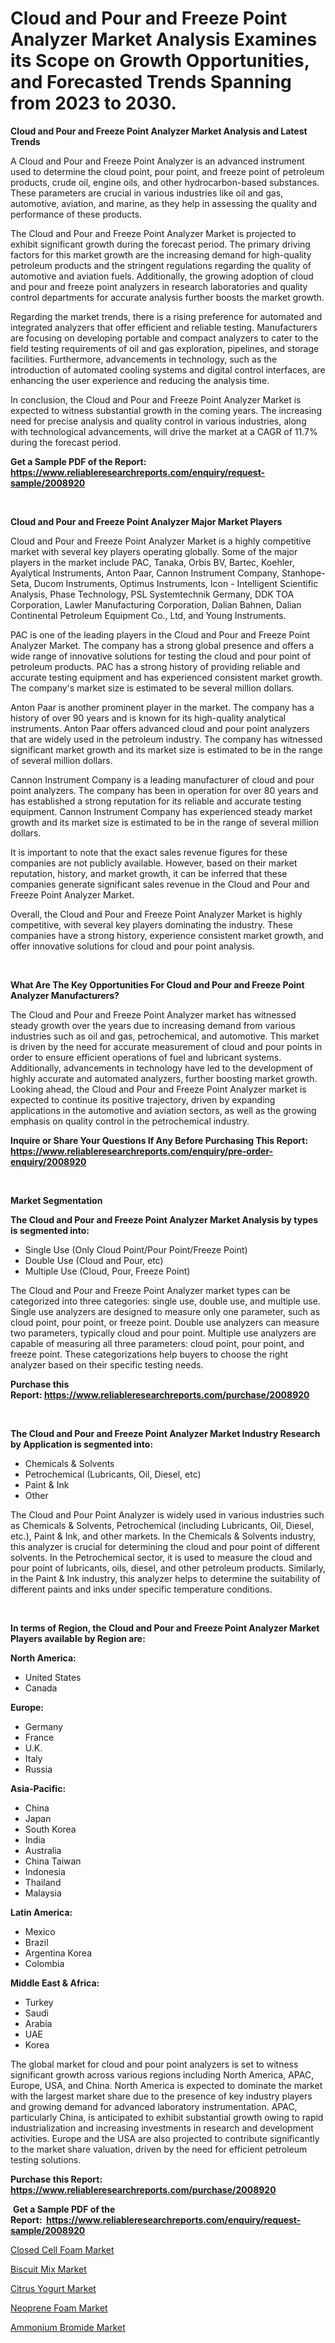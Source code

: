 <p><h1>Cloud and Pour and Freeze Point Analyzer Market Analysis Examines its Scope on Growth Opportunities, and Forecasted Trends Spanning from 2023 to 2030.</h1></p><p><strong>Cloud and Pour and Freeze Point Analyzer Market Analysis and Latest Trends</strong></p>
<p><p>A Cloud and Pour and Freeze Point Analyzer is an advanced instrument used to determine the cloud point, pour point, and freeze point of petroleum products, crude oil, engine oils, and other hydrocarbon-based substances. These parameters are crucial in various industries like oil and gas, automotive, aviation, and marine, as they help in assessing the quality and performance of these products.</p><p>The Cloud and Pour and Freeze Point Analyzer Market is projected to exhibit significant growth during the forecast period. The primary driving factors for this market growth are the increasing demand for high-quality petroleum products and the stringent regulations regarding the quality of automotive and aviation fuels. Additionally, the growing adoption of cloud and pour and freeze point analyzers in research laboratories and quality control departments for accurate analysis further boosts the market growth.</p><p>Regarding the market trends, there is a rising preference for automated and integrated analyzers that offer efficient and reliable testing. Manufacturers are focusing on developing portable and compact analyzers to cater to the field testing requirements of oil and gas exploration, pipelines, and storage facilities. Furthermore, advancements in technology, such as the introduction of automated cooling systems and digital control interfaces, are enhancing the user experience and reducing the analysis time.</p><p>In conclusion, the Cloud and Pour and Freeze Point Analyzer Market is expected to witness substantial growth in the coming years. The increasing need for precise analysis and quality control in various industries, along with technological advancements, will drive the market at a CAGR of 11.7% during the forecast period.</p></p>
<p><strong>Get a Sample PDF of the Report:&nbsp; <a href="https://www.reliableresearchreports.com/enquiry/request-sample/2008920">https://www.reliableresearchreports.com/enquiry/request-sample/2008920</a></strong></p>
<p>&nbsp;</p>
<p><strong>Cloud and Pour and Freeze Point Analyzer Major Market Players</strong></p>
<p><p>Cloud and Pour and Freeze Point Analyzer Market is a highly competitive market with several key players operating globally. Some of the major players in the market include PAC, Tanaka, Orbis BV, Bartec, Koehler, Ayalytical Instruments, Anton Paar, Cannon Instrument Company, Stanhope-Seta, Ducom Instruments, Optimus Instruments, Icon - Intelligent Scientific Analysis, Phase Technology, PSL Systemtechnik Germany, DDK TOA Corporation, Lawler Manufacturing Corporation, Dalian Bahnen, Dalian Continental Petroleum Equipment Co., Ltd, and Young Instruments.</p><p>PAC is one of the leading players in the Cloud and Pour and Freeze Point Analyzer Market. The company has a strong global presence and offers a wide range of innovative solutions for testing the cloud and pour point of petroleum products. PAC has a strong history of providing reliable and accurate testing equipment and has experienced consistent market growth. The company's market size is estimated to be several million dollars.</p><p>Anton Paar is another prominent player in the market. The company has a history of over 90 years and is known for its high-quality analytical instruments. Anton Paar offers advanced cloud and pour point analyzers that are widely used in the petroleum industry. The company has witnessed significant market growth and its market size is estimated to be in the range of several million dollars.</p><p>Cannon Instrument Company is a leading manufacturer of cloud and pour point analyzers. The company has been in operation for over 80 years and has established a strong reputation for its reliable and accurate testing equipment. Cannon Instrument Company has experienced steady market growth and its market size is estimated to be in the range of several million dollars.</p><p>It is important to note that the exact sales revenue figures for these companies are not publicly available. However, based on their market reputation, history, and market growth, it can be inferred that these companies generate significant sales revenue in the Cloud and Pour and Freeze Point Analyzer Market.</p><p>Overall, the Cloud and Pour and Freeze Point Analyzer Market is highly competitive, with several key players dominating the industry. These companies have a strong history, experience consistent market growth, and offer innovative solutions for cloud and pour point analysis.</p></p>
<p>&nbsp;</p>
<p><strong>What Are The Key Opportunities For Cloud and Pour and Freeze Point Analyzer Manufacturers?</strong></p>
<p><p>The Cloud and Pour and Freeze Point Analyzer market has witnessed steady growth over the years due to increasing demand from various industries such as oil and gas, petrochemical, and automotive. This market is driven by the need for accurate measurement of cloud and pour points in order to ensure efficient operations of fuel and lubricant systems. Additionally, advancements in technology have led to the development of highly accurate and automated analyzers, further boosting market growth. Looking ahead, the Cloud and Pour and Freeze Point Analyzer market is expected to continue its positive trajectory, driven by expanding applications in the automotive and aviation sectors, as well as the growing emphasis on quality control in the petrochemical industry.</p></p>
<p><strong>Inquire or Share Your Questions If Any Before Purchasing This Report: <a href="https://www.reliableresearchreports.com/enquiry/pre-order-enquiry/2008920">https://www.reliableresearchreports.com/enquiry/pre-order-enquiry/2008920</a></strong></p>
<p>&nbsp;</p>
<p><strong>Market Segmentation</strong></p>
<p><strong>The Cloud and Pour and Freeze Point Analyzer Market Analysis by types is segmented into:</strong></p>
<p><ul><li>Single Use (Only Cloud Point/Pour Point/Freeze Point)</li><li>Double Use (Cloud and Pour, etc)</li><li>Multiple Use (Cloud, Pour, Freeze Point)</li></ul></p>
<p><p>The Cloud and Pour and Freeze Point Analyzer market types can be categorized into three categories: single use, double use, and multiple use. Single use analyzers are designed to measure only one parameter, such as cloud point, pour point, or freeze point. Double use analyzers can measure two parameters, typically cloud and pour point. Multiple use analyzers are capable of measuring all three parameters: cloud point, pour point, and freeze point. These categorizations help buyers to choose the right analyzer based on their specific testing needs.</p></p>
<p><strong>Purchase this Report:&nbsp;<a href="https://www.reliableresearchreports.com/purchase/2008920">https://www.reliableresearchreports.com/purchase/2008920</a></strong></p>
<p>&nbsp;</p>
<p><strong>The Cloud and Pour and Freeze Point Analyzer Market Industry Research by Application is segmented into:</strong></p>
<p><ul><li>Chemicals & Solvents</li><li>Petrochemical (Lubricants, Oil, Diesel, etc)</li><li>Paint & Ink</li><li>Other</li></ul></p>
<p><p>The Cloud and Pour Point Analyzer is widely used in various industries such as Chemicals & Solvents, Petrochemical (including Lubricants, Oil, Diesel, etc.), Paint & Ink, and other markets. In the Chemicals & Solvents industry, this analyzer is crucial for determining the cloud and pour point of different solvents. In the Petrochemical sector, it is used to measure the cloud and pour point of lubricants, oils, diesel, and other petroleum products. Similarly, in the Paint & Ink industry, this analyzer helps to determine the suitability of different paints and inks under specific temperature conditions.</p></p>
<p>&nbsp;</p>
<p><strong>In terms of Region, the Cloud and Pour and Freeze Point Analyzer Market Players available by Region are:</strong></p>
<p>
    <p> <strong> North America: </strong>
        <ul>
            <li>United States</li>
            <li>Canada</li>
        </ul>
        </p> 
    <p> <strong> Europe: </strong>
        <ul>
            <li>Germany</li>
            <li>France</li>
            <li>U.K.</li>
            <li>Italy</li>
            <li>Russia</li>
        </ul>
        </p> 
    <p> <strong> Asia-Pacific: </strong>
        <ul>
            <li>China</li>
            <li>Japan</li>
            <li>South Korea</li>
            <li>India</li>
            <li>Australia</li>
            <li>China Taiwan</li>
            <li>Indonesia</li>
            <li>Thailand</li>
            <li>Malaysia</li>
        </ul>
        </p> 
    <p> <strong> Latin America: </strong>
        <ul>
            <li>Mexico</li>
            <li>Brazil</li>
            <li>Argentina Korea</li>
            <li>Colombia</li>
        </ul>
        </p> 
    <p> <strong> Middle East & Africa: </strong>
        <ul>
            <li>Turkey</li>
            <li>Saudi</li>
            <li>Arabia</li>
            <li>UAE</li>
            <li>Korea</li>
        </ul>
    </p>
    </p>
<p><p>The global market for cloud and pour point analyzers is set to witness significant growth across various regions including North America, APAC, Europe, USA, and China. North America is expected to dominate the market with the largest market share due to the presence of key industry players and growing demand for advanced laboratory instrumentation. APAC, particularly China, is anticipated to exhibit substantial growth owing to rapid industrialization and increasing investments in research and development activities. Europe and the USA are also projected to contribute significantly to the market share valuation, driven by the need for efficient petroleum testing solutions.</p></p>
<p><strong>Purchase this Report: <a href="https://www.reliableresearchreports.com/purchase/2008920">https://www.reliableresearchreports.com/purchase/2008920</a></strong></p>
<p>&nbsp;<strong>Get a Sample PDF of the Report:&nbsp;&nbsp;<a href="https://www.reliableresearchreports.com/enquiry/request-sample/2008920">https://www.reliableresearchreports.com/enquiry/request-sample/2008920</a></strong></p>
<p><strong></strong></p>
<p><p><a href="https://medium.com/@trystanward/closed-cell-foam-market-the-key-to-successful-business-strategy-forecast-till-2030-bac6b32f1d11">Closed Cell Foam Market</a></p><p><a href="https://github.com/sofyaavrova/Market-Research-Report-List-1/blob/main/biscuit-mix-market.md">Biscuit Mix Market</a></p><p><a href="https://github.com/kholmovskayalyudmila/Market-Research-Report-List-1/blob/main/citrus-yogurt-market.md">Citrus Yogurt Market</a></p><p><a href="https://medium.com/@larrycrooks1923/neoprene-foam-market-analysis-and-sze-forecasted-for-period-from-2023-to-2030-14cd7e869e47">Neoprene Foam Market</a></p><p><a href="https://medium.com/@sandyabbott2023/ammonium-bromide-market-share-evolution-and-market-growth-trends-2023-2030-2d23f9a1ad81">Ammonium Bromide Market</a></p></p>